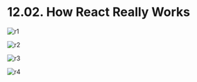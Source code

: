 # 12.02. How React Really Works

![r1](https://github.com/kiranbansode/learn-react/assets/50626798/7454e96a-3191-41a6-b07c-27507c9767e4)

![r2](https://github.com/kiranbansode/learn-react/assets/50626798/703e1d4a-e6fd-4239-b257-2f3f0b6312f1)

![r3](https://github.com/kiranbansode/learn-react/assets/50626798/92fd5951-995d-42c8-a76d-80b9ee80ca68)

![r4](https://github.com/kiranbansode/learn-react/assets/50626798/4fd53ff7-16d4-4166-9f21-242ed9b1c6a5)

